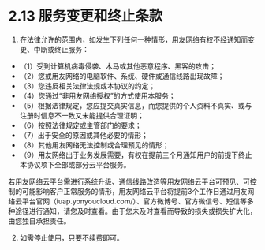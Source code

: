# 2.13 服务变更和终止条款

1.  在法律允许的范围内，如发生下列任何一种情形，用友网络有权不经通知而变更、中断或终止服务：
   
- （1）受到计算机病毒侵袭、木马或其他恶意程序、黑客的攻击；
- （2）您或用友网络的电脑软件、系统、硬件或通信线路出现故障；
- （3）您违反相关法律法规或本协议的约定；
- （4）您通过“非用友网络授权”的方式使用本服务；
- （5）根据法律规定，您应提交真实信息，而您提供的个人资料不真实、或与注册时信息不一致又未能提供合理证明；
- （6）按照法律规定或主管部门的要求；
- （7）出于安全的原因或其他必要的情形；
- （8）其他用友网络无法控制或合理预见的情形；
- （9）用友网络出于业务发展需要，有权在提前三个月通知用户的前提下终止本协议项下全部或部分云平台服务。

若用友网络云平台需进行系统升级、通信线路改造等用友网络云平台可预见、可控制的可能影响客户正常服务的情形，用友网络云平台将提前3个工作日通过用友网络云平台官网（iuap.yonyoucloud.com/）、官方微博号、官方微信号、短信等多种途径进行通知，请您及时查看。由于您未及时查看而导致的损失或损失扩大化，由您独自承担责任。

2.  如需停止使用，只要不续费即可。
